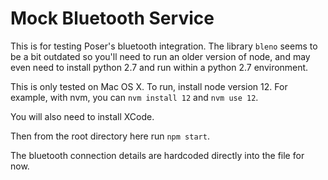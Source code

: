 # Mock Bluetooth Service

This is for testing Poser's bluetooth integration. The library `bleno` seems to be a bit outdated so you'll need to run an older version of node, and may even need to install python 2.7 and run within a python 2.7 environment.

This is only tested on Mac OS X. To run, install node version 12. For example, with nvm, you can `nvm install 12` and `nvm use 12`.

You will also need to install XCode.

Then from the root directory here run `npm start`.

The bluetooth connection details are hardcoded directly into the file for now.